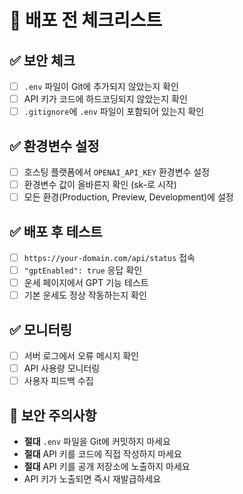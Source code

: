 # 🚀 배포 전 체크리스트

## ✅ 보안 체크
- [ ] `.env` 파일이 Git에 추가되지 않았는지 확인
- [ ] API 키가 코드에 하드코딩되지 않았는지 확인
- [ ] `.gitignore`에 `.env` 파일이 포함되어 있는지 확인

## ✅ 환경변수 설정
- [ ] 호스팅 플랫폼에서 `OPENAI_API_KEY` 환경변수 설정
- [ ] 환경변수 값이 올바른지 확인 (sk-로 시작)
- [ ] 모든 환경(Production, Preview, Development)에 설정

## ✅ 배포 후 테스트
- [ ] `https://your-domain.com/api/status` 접속
- [ ] `"gptEnabled": true` 응답 확인
- [ ] 운세 페이지에서 GPT 기능 테스트
- [ ] 기본 운세도 정상 작동하는지 확인

## ✅ 모니터링
- [ ] 서버 로그에서 오류 메시지 확인
- [ ] API 사용량 모니터링
- [ ] 사용자 피드백 수집

## 🚨 보안 주의사항
- **절대** `.env` 파일을 Git에 커밋하지 마세요
- **절대** API 키를 코드에 직접 작성하지 마세요
- **절대** API 키를 공개 저장소에 노출하지 마세요
- API 키가 노출되면 즉시 재발급하세요
